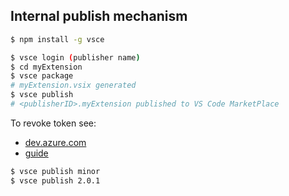 ## Internal publish mechanism

```bash
$ npm install -g vsce
```

```bash
$ vsce login (publisher name)
$ cd myExtension
$ vsce package
# myExtension.vsix generated
$ vsce publish
# <publisherID>.myExtension published to VS Code MarketPlace
```

To revoke token see:
* [dev.azure.com](https://dev.azure.com/)
* [guide](https://code.visualstudio.com/api/working-with-extensions/publishing-extension)

```bash
$ vsce publish minor
$ vsce publish 2.0.1
```